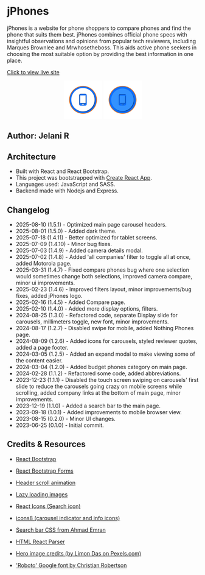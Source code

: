 # jPhones

jPhones is a website for phone shoppers to compare phones and find the phone that suits them best. jPhones combines official phone specs with insightful observations and opinions from popular tech reviewers, including Marques Brownlee and Mrwhosetheboss. This aids active phone seekers in choosing the most suitable option by providing the best information in one place.

[Click to view live site](https://jphones.netlify.app)

<center>
<img src='./public/assets/imgs/appIcon/jphones.png' alt='jphones logo' height='100px' width='100px'/>
<img src='./public/assets/imgs/appIcon/jphones-dark.png' alt='jphones dark logo' height='100px' width='100px'/>
</center>

## Author: Jelani R

## Architecture

- Built with React and React Bootstrap.
- This project was bootstrapped with [Create React App](https://github.com/facebook/create-react-app).
- Languages used: JavaScript and SASS.
- Backend made with Nodejs and Express.

## Changelog

- 2025-08-10 (1.5.1) - Optimized main page carousel headers.
- 2025-08-01 (1.5.0) - Added dark theme.
- 2025-07-18 (1.4.11) - Better optimized for tablet screens.
- 2025-07-09 (1.4.10) - Minor bug fixes.
- 2025-07-03 (1.4.9) - Added camera details modal.
- 2025-07-02 (1.4.8) - Added 'all companies' filter to toggle all at once, added Motorola page.
- 2025-03-31 (1.4.7) - Fixed compare phones bug where one selection would sometimes change both selections, improved camera compare, minor ui improvements.
- 2025-02-23 (1.4.6) - Improved filters layout, minor improvements/bug fixes, added jPhones logo.
- 2025-02-16 (1.4.5) - Added Compare page.
- 2025-02-10 (1.4.0) - Added more display options, filters.
- 2024-08-25 (1.3.0) - Refactored code, separate Display slide for carousels, millimeters toggle, new font, minor improvements.
- 2024-08-17 (1.2.7) - Disabled swipe for mobile, added Nothing Phones page.
- 2024-08-09 (1.2.6) - Added icons for carousels, styled reviewer quotes, added a page footer.
- 2024-03-05 (1.2.5) - Added an expand modal to make viewing some of the content easier.
- 2024-03-04 (1.2.0) - Added budget phones category on main page.
- 2024-02-28 (1.1.2) - Refactored some code, added abbreviations.
- 2023-12-23 (1.1.1) - Disabled the touch screen swiping on carousels' first slide to reduce the carousels going crazy on mobile screens while scrolling, added company links at the bottom of main page, minor improvements.
- 2023-12-19 (1.1.0) - Added a search bar to the main page.
- 2023-09-18 (1.0.1) - Added improvements to mobile browser view.
- 2023-08-15 (0.2.0) - Minor UI changes.
- 2023-06-25 (0.1.0) - Initial commit.

## Credits & Resources

- [React Bootstrap](https://react-bootstrap.github.io)

- [React Bootstrap Forms](https://react.dev/reference/react-dom/components/input)

- [Header scroll animation](https://css-tricks.com/books/greatest-css-tricks/scroll-animation)

- [Lazy loading images](https://www.npmjs.com/package/react-lazy-load-image-component)

- [React Icons (Search icon)](https://react-icons.github.io/react-icons)

- [icons8 (carousel indicator and info icons)](https://icons8.com)

- [Search bar CSS from Ahmad Emran](https://codepen.io/ahmadbassamemran/pen/rNjMXqg)

- [HTML React Parser](https://www.npmjs.com/package/html-react-parser)

- [Hero image credits (by Limon Das on Pexels.com)](https://www.pexels.com/photo/grey-scale-photo-of-person-holding-smartphone-1100447)

- ['Roboto' Google font by Christian Robertson](https://fonts.google.com/specimen/Roboto?query=Christian+Robertson)
